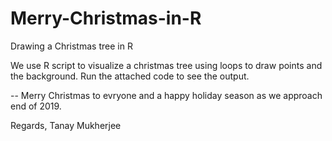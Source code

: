 # Merry-Christmas-in-R
Drawing a Christmas tree in R

We use R script to visualize a christmas tree using loops to draw points and the background. Run the attached code to see the output.

-- Merry Christmas to evryone and a happy holiday season as we approach end of 2019.

Regards,
Tanay Mukherjee
